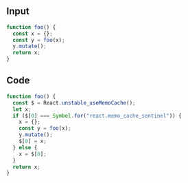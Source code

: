 
## Input

```javascript
function foo() {
  const x = {};
  const y = foo(x);
  y.mutate();
  return x;
}

```

## Code

```javascript
function foo() {
  const $ = React.unstable_useMemoCache();
  let x;
  if ($[0] === Symbol.for("react.memo_cache_sentinel")) {
    x = {};
    const y = foo(x);
    y.mutate();
    $[0] = x;
  } else {
    x = $[0];
  }
  return x;
}

```
      